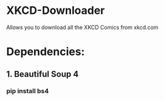 # XKCD-Downloader
Allows you to download all the XKCD Comics from xkcd.com

# Dependencies:
## 1. Beautiful Soup 4 

### pip install bs4  
